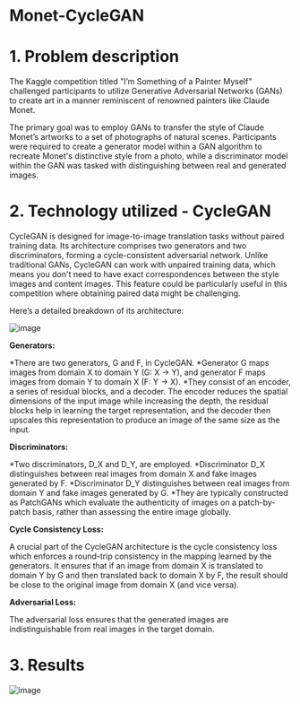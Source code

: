 # Monet-CycleGAN

# 1. Problem description

The Kaggle competition titled "I’m Something of a Painter Myself" challenged participants to utilize Generative Adversarial Networks (GANs) to create art in a manner reminiscent of renowned painters like Claude Monet.

The primary goal was to employ GANs to transfer the style of Claude Monet’s artworks to a set of photographs of natural scenes. Participants were required to create a generator model within a GAN algorithm to recreate Monet's distinctive style from a photo, while a discriminator model within the GAN was tasked with distinguishing between real and generated images.


# 2. Technology utilized - CycleGAN

CycleGAN is designed for image-to-image translation tasks without paired training data. Its architecture comprises two generators and two discriminators, forming a cycle-consistent adversarial network.
Unlike traditional GANs, CycleGAN can work with unpaired training data, which means you don't need to have exact correspondences between the style images and content images. This feature could be particularly useful in this competition where obtaining paired data might be challenging.

Here’s a detailed breakdown of its architecture:

![image](https://github.com/AlisherAmirbek/Monet-CycleGAN/assets/124807619/4a834866-8313-478a-9268-21293269bdc9)


**Generators:**

*There are two generators, G and F, in CycleGAN.
*Generator G maps images from domain X to domain Y (G: X → Y), and generator F maps images from domain Y to domain X (F: Y → X).
*They consist of an encoder, a series of residual blocks, and a decoder. The encoder reduces the spatial dimensions of the input image while increasing the depth, the residual blocks help in learning the target representation, and the decoder then upscales this representation to produce an image of the same size as the input.


**Discriminators:**

*Two discriminators, D_X and D_Y, are employed.
*Discriminator D_X distinguishes between real images from domain X and fake images generated by F.
*Discriminator D_Y distinguishes between real images from domain Y and fake images generated by G.
*They are typically constructed as PatchGANs which evaluate the authenticity of images on a patch-by-patch basis, rather than assessing the entire image globally.


**Cycle Consistency Loss:**

A crucial part of the CycleGAN architecture is the cycle consistency loss which enforces a round-trip consistency in the mapping learned by the generators.
It ensures that if an image from domain X is translated to domain Y by G and then translated back to domain X by F, the result should be close to the original image from domain X (and vice versa).


**Adversarial Loss:**

The adversarial loss ensures that the generated images are indistinguishable from real images in the target domain.


# 3. Results

![image](https://github.com/AlisherAmirbek/Monet-CycleGAN/assets/124807619/5f17e296-0252-4361-a460-768c44d837fc)
